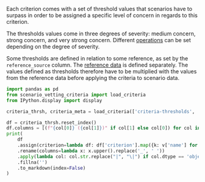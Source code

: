 Each criterion comes with a set of threshold values that scenarios have to surpass in order to be assigned a specific level of concern in regards to this criterion.

The thresholds values come in three degrees of severity: medium concern, strong concern, and very strong concern. Different [operations](../operations) can be set depending on the degree of severity.

Some thresholds are defined in relation to some reference, as set by the `reference_source` column. The [reference data](../reference_data) is defined separately. The values defined as thresholds therefore have to be multiplied with the values from the reference data before applying the criteria to scenario data.


```python exec="true" session="index" showcode="false"
import pandas as pd
from scenario_vetting_criteria import load_criteria
from IPython.display import display

criteria_thrsh, criteria_meta = load_criteria(['criteria-thresholds', 'criteria-metadata']).values()

df = criteria_thrsh.reset_index()
df.columns = [(f"{col[0]} ({col[1]})" if col[1] else col[0]) for col in df.columns]
print(
    df
    .assign(criterion=lambda df: df['criterion'].map({k: v['name'] for k, v in criteria_meta.items()}))
    .rename(columns=lambda x: x.upper().replace('_', ' '))
    .apply(lambda col: col.str.replace("|", "\|") if col.dtype == 'object' else col)
    .fillna('')
    .to_markdown(index=False)
)
```
